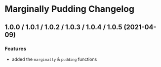 # Marginally Pudding Changelog

## 1.0.0 / 1.0.1 / 1.0.2 / 1.0.3 / 1.0.4 / 1.0.5 (2021-04-09)

### Features

- added the `marginally` & `pudding` functions
